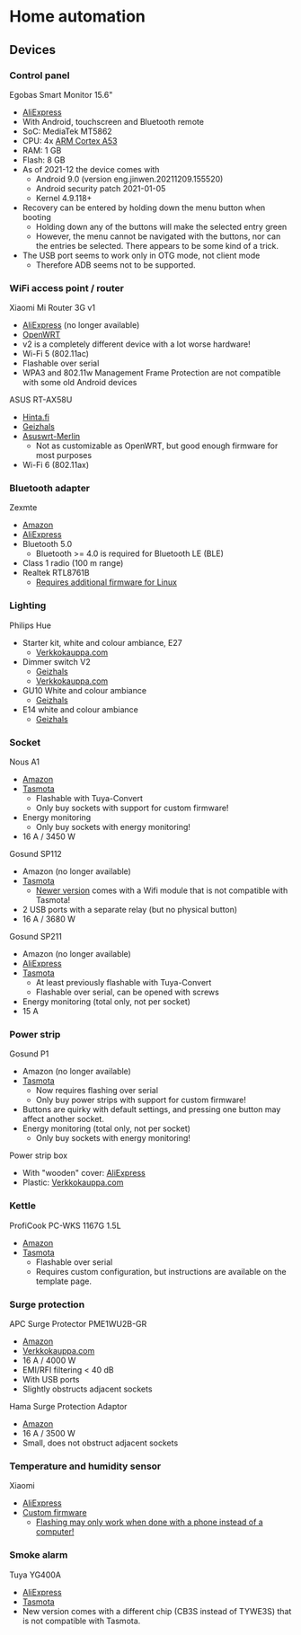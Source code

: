 # Home automation

## Devices

### Control panel
Egobas Smart Monitor 15.6"
- [AliExpress](https://www.aliexpress.com/item/1005001380819089.html)
- With Android, touchscreen and Bluetooth remote
- SoC: MediaTek MT5862
- CPU: 4x [ARM Cortex A53](https://en.wikipedia.org/wiki/ARM_Cortex-A53)
- RAM: 1 GB
- Flash: 8 GB
- As of 2021-12 the device comes with
  - Android 9.0 (version eng.jinwen.20211209.155520)
  - Android security patch 2021-01-05
  - Kernel 4.9.118+
- Recovery can be entered by holding down the menu button when booting
  - Holding down any of the buttons will make the selected entry green
  - However, the menu cannot be navigated with the buttons, nor can the entries be selected. There appears to be some kind of a trick.
- The USB port seems to work only in OTG mode, not client mode
  - Therefore ADB seems not to be supported.

### WiFi access point / router
Xiaomi Mi Router 3G v1
- [AliExpress](https://www.aliexpress.com/item/32837907107.html) (no longer available)
- [OpenWRT](https://openwrt.org/toh/xiaomi/mir3g)
- v2 is a completely different device with a lot worse hardware!
- Wi-Fi 5 (802.11ac)
- Flashable over serial
- WPA3 and 802.11w Management Frame Protection are not compatible with some old Android devices

ASUS RT-AX58U
- [Hinta.fi](https://hinta.fi/1780666/asus-rt-ax58u)
- [Geizhals](https://geizhals.eu/asus-rt-ax58u-ax3000-90ig04q0-mo3r10-a2152041.html)
- [Asuswrt-Merlin](https://www.asuswrt-merlin.net/)
  - Not as customizable as OpenWRT, but good enough firmware for most purposes
- Wi-Fi 6 (802.11ax)

### Bluetooth adapter
Zexmte
- [Amazon](https://www.amazon.de/-/en/Bluetooth-anti-interference-transmission-headphones-compatible/dp/B08SC9M9K3/)
- [AliExpress](https://www.aliexpress.com/item/1005002931530115.html)
- Bluetooth 5.0
  - Bluetooth >= 4.0 is required for Bluetooth LE (BLE)
- Class 1 radio (100 m range)
- Realtek RTL8761B
  - [Requires additional firmware for Linux](https://linuxreviews.org/Realtek_RTL8761B)

### Lighting
Philips Hue
- Starter kit, white and colour ambiance, E27
  - [Verkkokauppa.com](https://www.verkkokauppa.com/fi/product/13805/rcgdv/Philips-Hue-Starter-kit-pakkaus-White-and-Color-ambiance-E27)
- Dimmer switch V2
  - [Geizhals](https://geizhals.eu/philips-hue-dimmer-switch-v2-8719514274617-a2464675.html)
  - [Verkkokauppa.com](https://www.verkkokauppa.com/fi/product/36702/qjkdx/Philips-Hue-Dimmer-switch-himmenninkytkin)
- GU10 White and colour ambiance
  - [Geizhals](https://geizhals.eu/philips-hue-white-and-colour-ambiance-gu10-5-7w-629250-00-a2116456.html)
- E14 white and colour ambiance
  - [Geizhals](https://geizhals.eu/philips-hue-white-and-colour-ambiance-led-bulb-e14-6-5w-929002294202-a2448894.html)

### Socket
Nous A1
- [Amazon](https://www.amazon.de/gp/product/B0054PSES6/)
- [Tasmota](https://templates.blakadder.com/nous_A1.html)
  - Flashable with Tuya-Convert
  - Only buy sockets with support for custom firmware!
- Energy monitoring
  - Only buy sockets with energy monitoring!
- 16 A / 3450 W

Gosund SP112
- Amazon (no longer available)
- [Tasmota](https://templates.blakadder.com/gosund_SP112.html)
  - [Newer version](https://templates.blakadder.com/gosund_SP112_v3_4.html) comes with a Wifi module that is not compatible with Tasmota!
- 2 USB ports with a separate relay (but no physical button)
- 16 A / 3680 W

Gosund SP211
- Amazon (no longer available)
- [AliExpress](https://www.aliexpress.com/item/1005002198374650.html)
- [Tasmota](https://templates.blakadder.com/gosund_SP211.html)
  - At least previously flashable with Tuya-Convert
  - Flashable over serial, can be opened with screws
- Energy monitoring (total only, not per socket)
- 15 A

### Power strip
Gosund P1
- Amazon (no longer available)
- [Tasmota](https://templates.blakadder.com/gosund_P1.html)
  - Now requires flashing over serial
  - Only buy power strips with support for custom firmware!
- Buttons are quirky with default settings, and pressing one button may affect another socket.
- Energy monitoring (total only, not per socket)
  - Only buy sockets with energy monitoring!

Power strip box
- With "wooden" cover: [AliExpress](https://www.aliexpress.com/item/4001237800573.html)
- Plastic: [Verkkokauppa.com](https://www.verkkokauppa.com/fi/catalog/4402d/Kaapelihallinta/products?query=kaapelikotelo)

### Kettle
ProfiCook PC-WKS 1167G 1.5L
- [Amazon](https://www.amazon.de/gp/product/B07PQPZ8HH/)
- [Tasmota](https://templates.blakadder.com/proficook_PC-WKS_1167.html)
  - Flashable over serial
  - Requires custom configuration, but instructions are available on the template page.

### Surge protection
APC Surge Protector PME1WU2B-GR
- [Amazon](https://www.amazon.de/gp/product/B07Z5KD7CJ/)
- [Verkkokauppa.com](https://www.verkkokauppa.com/fi/product/71958/nmbjs/APC-PME1WU2B-GR-ylijannitesuoja)
- 16 A / 4000 W
- EMI/RFI filtering < 40 dB
- With USB ports
- Slightly obstructs adjacent sockets

Hama Surge Protection Adaptor
- [Amazon](https://www.amazon.de/gp/product/B01JCKRHOK/)
- 16 A / 3500 W
- Small, does not obstruct adjacent sockets

### Temperature and humidity sensor
Xiaomi
- [AliExpress](https://www.aliexpress.com/item/4000406818501.html)
- [Custom firmware](https://github.com/pvvx/ATC_MiThermometer)
  - [Flashing may only work when done with a phone instead of a computer!](https://github.com/pvvx/ATC_MiThermometer/issues/67#issuecomment-942660040)

### Smoke alarm
Tuya YG400A
- [AliExpress](https://www.aliexpress.com/item/4000818367545.html)
- [Tasmota](https://templates.blakadder.com/YG400A.html)
- New version comes with a different chip (CB3S instead of TYWE3S) that is not compatible with Tasmota.
